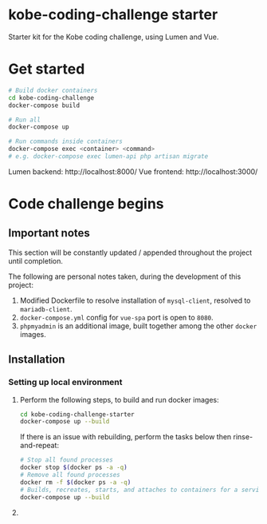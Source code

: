 # kobe-coding-challenge starter

Starter kit for the Kobe coding challenge, using Lumen and Vue.

# Get started

```bash
# Build docker containers
cd kobe-coding-challenge
docker-compose build

# Run all
docker-compose up

# Run commands inside containers
docker-compose exec <container> <command>
# e.g. docker-compose exec lumen-api php artisan migrate
```

Lumen backend: http://localhost:8000/
Vue frontend: http://localhost:3000/

# Code challenge begins

## Important notes
This section will be constantly updated / appended throughout the project until completion.

The following are personal notes taken, during the development of this project:
1. Modified Dockerfile to resolve installation of ``mysql-client``, resolved to ``mariadb-client``.
1. ``docker-compose.yml`` config for ``vue-spa`` port is open to ``8080``.
1. ``phpmyadmin`` is an additional image, built together among the other ``docker`` images.

## Installation

### Setting up local environment
1. Perform the following steps, to build and run docker images:
   ```bash
   cd kobe-coding-challenge-starter
   docker-compose up --build
   ```
   If there is an issue with rebuilding, perform the tasks below then rinse-and-repeat:
   ```bash
   # Stop all found processes
   docker stop $(docker ps -a -q)
   # Remove all found processes
   docker rm -f $(docker ps -a -q)
   # Builds, recreates, starts, and attaches to containers for a service (along with building the images, before starting the containers).
   docker-compose up --build
   ```
1. 